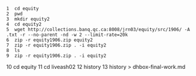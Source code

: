     1  cd equity
    2  pwd
    3  mkdir equity2
    4  cd equity2
    5  wget http://collections.banq.qc.ca:8008/jrn03/equity/src/1906/ -A .txt -r --no-parent -nd -w 2 --limit-rate=20k
    6  zip -r equity1906.zip equity2
    7  zip -r equity1906.zip . -i equity2
    8  ls
    9  zip -r equity1906.zip . -i equity2
   10  cd equity
   11  cd liveash02
   12  history
   13  history > dhbox-final-work.md
